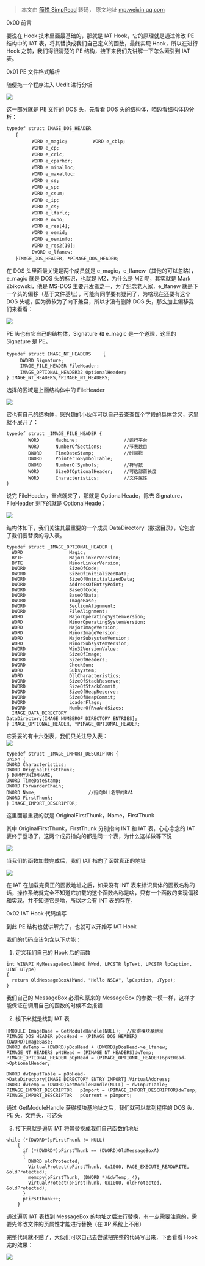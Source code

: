 > 本文由 [简悦 SimpRead](http://ksria.com/simpread/) 转码， 原文地址 [mp.weixin.qq.com](https://mp.weixin.qq.com/s/FlWmYGH2NgCdhpkIfVe4Kw)

0x00 前言

要说在 Hook 技术里面最基础的，那就是 IAT Hook，它的原理就是通过修改 PE 结构中的 IAT 表，将其替换成我们自己定义的函数，最终实现 Hook，所以在进行 Hook 之前，我们得很清楚的 PE 结构，接下来我们先讲解一下怎么索引到 IAT 表。

0x01 PE 文件格式解析  

随便拖一个程序进入 Uedit 进行分析  

![](https://mmbiz.qpic.cn/mmbiz_png/khmibjLuVibFBJibKMiaxqribTA72eoibBSDxibyjHfn3RRokLKmQib7qgS2gKbEYkEahLXafQbSnSuGzPWqNzUu9BmlZw/640?wx_fmt=png)

这一部分就是 PE 文件的 DOS 头，先看看 DOS 头的结构体，咱边看结构体边分析：  

```
typedef struct IMAGE_DOS_HEADER
　　{
　　      WORD e_magic;　　      WORD e_cblp;
　　      WORD e_cp;
　　      WORD e_crlc;
　　      WORD e_cparhdr;
　　      WORD e_minalloc;
　　      WORD e_maxalloc;
　　      WORD e_ss;
　　      WORD e_sp;
　　      WORD e_csum;
　　      WORD e_ip;
　　      WORD e_cs;
　　      WORD e_lfarlc;
　　      WORD e_ovno;
　　      WORD e_res[4];
　　      WORD e_oemid;
　　      WORD e_oeminfo;
　　      WORD e_res2[10];
　　      DWORD e_lfanew;            
　　}IMAGE_DOS_HEADER, *PIMAGE_DOS_HEADER;
```

在 DOS 头里面最关键是两个成员就是 e_magic，e_lfanew（其他的可以忽略），e_magic 就是 DOS 头的标识，也就是 MZ，为什么是 MZ 呢，其实就是 Mark Zbikowski，他是 MS-DOS 主要开发者之一，为了纪念老人家，e_lfanew 就是下一个头的偏移（基于文件基址），可能有同学要有疑问了，为啥现在还要有这个 DOS 头呢，因为微软为了向下兼容，所以才没有删除 DOS 头，那么加上偏移我们来看看：

![](https://mmbiz.qpic.cn/mmbiz_png/khmibjLuVibFBJibKMiaxqribTA72eoibBSDxib9O3kqAb1atge6pqZpvAazu67gjR6NlicAxM5YicZXCOXNZ5mt0AWtzUw/640?wx_fmt=png)

PE 头也有它自己的结构体，Signature 和 e_magic 是一个道理，这里的 Signature 是 PE。

```
typedef struct IMAGE_NT_HEADERS 　　{ 　　     
     DWORD Signature; 　　      
     IMAGE_FILE_HEADER FileHeader;
     IMAGE_OPTIONAL_HEADER32 OptionalHeader; 　　
} IMAGE_NT_HEADERS,*PIMAGE_NT_HEADERS;
```

选择的区域是上面结构体中的 FileHeader

![](https://mmbiz.qpic.cn/mmbiz_png/khmibjLuVibFBJibKMiaxqribTA72eoibBSDxibWwUDHia4YgYlSEC4n0OeOXUBAwTvkSksib9fdO7JflFTVEoANM1lMhxA/640?wx_fmt=png)

它也有自己的结构体，感兴趣的小伙伴可以自己去查查每个字段的具体含义，这里就不展开了：

```
typedef struct _IMAGE_FILE_HEADER {   
        WORD      Machine;                 //运行平台 
        WORD      NumberOfSections;        //节表数目    
        DWORD     TimeDateStamp;           //时间戳     
        DWORD     PointerToSymbolTable;    
        DWORD     NumberOfSymbols;         //符号数  
        WORD      SizeOfOptionalHeader;    //可选部首长度 
        WORD      Characteristics;         //文件属性 
}
```

说完 FileHeader，重点就来了，那就是 OptionalHeade，除去 Signature，FileHeader 剩下的就是 OptionalHeade：

![](https://mmbiz.qpic.cn/mmbiz_png/khmibjLuVibFBJibKMiaxqribTA72eoibBSDxib8lD8cjIPZ2dgDExUbpp8mKYbK2Ok0VNuicfWXHqorQr6Ow6OfSYznzg/640?wx_fmt=png)

结构体如下，我们关注其最重要的一个成员 DataDirectory（数据目录），它包含了我们要替换的导入表。

```
typedef struct _IMAGE_OPTIONAL_HEADER {
  WORD                 Magic;
  BYTE                 MajorLinkerVersion;
  BYTE                 MinorLinkerVersion;
  DWORD                SizeOfCode;
  DWORD                SizeOfInitializedData;
  DWORD                SizeOfUninitializedData;
  DWORD                AddressOfEntryPoint;
  DWORD                BaseOfCode;
  DWORD                BaseOfData;
  DWORD                ImageBase;
  DWORD                SectionAlignment;
  DWORD                FileAlignment;
  WORD                 MajorOperatingSystemVersion;
  WORD                 MinorOperatingSystemVersion;
  WORD                 MajorImageVersion;
  WORD                 MinorImageVersion;
  WORD                 MajorSubsystemVersion;
  WORD                 MinorSubsystemVersion;
  DWORD                Win32VersionValue;
  DWORD                SizeOfImage;
  DWORD                SizeOfHeaders;
  DWORD                CheckSum;
  WORD                 Subsystem;
  WORD                 DllCharacteristics;
  DWORD                SizeOfStackReserve;
  DWORD                SizeOfStackCommit;
  DWORD                SizeOfHeapReserve;
  DWORD                SizeOfHeapCommit;
  DWORD                LoaderFlags;
  DWORD                NumberOfRvaAndSizes;
  IMAGE_DATA_DIRECTORY DataDirectory[IMAGE_NUMBEROF_DIRECTORY_ENTRIES];
} IMAGE_OPTIONAL_HEADER, *PIMAGE_OPTIONAL_HEADER;
```

它妥妥的有十六张表，我们只关注导入表：  
![](https://mmbiz.qpic.cn/mmbiz_png/khmibjLuVibFBJibKMiaxqribTA72eoibBSDxibCADS44oqM2l5MjmsFzk2EN1ZIlje4C5aFkTmsdqrmfUibVq5icDYxdhQ/640?wx_fmt=png)  

```
typedef struct _IMAGE_IMPORT_DESCRIPTOR {
union {
DWORD Characteristics;
DWORD OriginalFirstThunk;    
} DUMMYUNIONNAME;
DWORD TimeDateStamp; 
DWORD ForwarderChain; 
DWORD Name;                   //指向DLL名字的RVA
DWORD FirstThunk;         
} IMAGE_IMPORT_DESCRIPTOR;
```

这里面最重要的就是 OriginalFirstThunk，Name，FirstThunk  

其中 OriginalFirstThunk，FirstThunk 分别指向 INT 和 IAT 表，心心念念的 IAT 表终于登场了，这两个成员指向的都是同一个表，为什么这样做等下说

![](https://mmbiz.qpic.cn/mmbiz_png/khmibjLuVibFBJibKMiaxqribTA72eoibBSDxibSTkAn5yaXg9QI8CDOMepIPo7YRAEktFA9UF9PTJpXBlXic14CI2KOeA/640?wx_fmt=png)

当我们的函数加载完成后，我们 IAT 指向了函数真正的地址

![](https://mmbiz.qpic.cn/mmbiz_png/khmibjLuVibFBJibKMiaxqribTA72eoibBSDxibKDv2xMTszVNnfLR4ALBBaJykw7FjanMic6PeoYyib0piaibwbEOXhl4tAg/640?wx_fmt=png)

在 IAT 在加载完真正的函数地址之后，如果没有 INT 表来标识具体的函数名称的话，操作系统就完全不知道它加载的这个函数名称是啥，只有一个函数的实现偏移和实现，并不知道它是啥，所以才会有 INT 表的存在。  

0x02 IAT Hook 代码编写  

到此 PE 结构也就讲解完了，也就可以开始写 IAT Hook  

我们的代码应该包含以下功能：

1. 定义我们自己的 Hook 后的函数

```
int WINAPI MyMessageBoxA(HWND hWnd, LPCSTR lpText, LPCSTR lpCaption, UINT uType)
{
  return OldMessageBoxA(hWnd, "Hello NSDA", lpCaption, uType);
}
```

我们自己的 MessageBox 必须和原来的 MessageBox 的参数一模一样，这样才能保证在调用自己的函数的时候不会报错  

2. 接下来就是找到 IAT 表

```
HMODULE ImageBase = GetModuleHandle(NULL);  //获得模块基地址                            
PIMAGE_DOS_HEADER pDosHead = (PIMAGE_DOS_HEADER)(DWORD)ImageBase;                  
DWORD dwTemp = (DWORD)pDosHead + (DWORD)pDosHead->e_lfanew;
PIMAGE_NT_HEADERS pNtHead = (PIMAGE_NT_HEADERS)dwTemp;                                                           
PIMAGE_OPTIONAL_HEADER pOpHead = (PIMAGE_OPTIONAL_HEADER)&pNtHead->OptionalHeader;

DWORD dwInputTable = pOpHead->DataDirectory[IMAGE_DIRECTORY_ENTRY_IMPORT].VirtualAddress;  
DWORD dwTemp = (DWORD)GetModuleHandle(NULL) + dwInputTable;
PIMAGE_IMPORT_DESCRIPTOR   pImport = (PIMAGE_IMPORT_DESCRIPTOR)dwTemp;
PIMAGE_IMPORT_DESCRIPTOR   pCurrent = pImport;
```

通过 GetModuleHandle 获得模块基地址之后，我们就可以拿到程序的 DOS 头，PE 头，文件头，可选头

3. 接下来就是遍历 IAT 将其替换成我们自己函数的地址

```
while (*(DWORD*)pFirstThunk != NULL)                        
    {
      if (*(DWORD*)pFirstThunk == (DWORD)OldMessageBoxA)       
      {
        DWORD oldProtected;
        VirtualProtect(pFirstThunk, 0x1000, PAGE_EXECUTE_READWRITE, &oldProtected);  
        memcpy(pFirstThunk, (DWORD *)&dwTemp, 4);                                    
        VirtualProtect(pFirstThunk, 0x1000, oldProtected, &oldProtected);            
      }
      pFirstThunk++;
    }
```

通过遍历 IAT 表找到 MessageBox 的地址之后进行替换，有一点需要注意的，需要先修改文件的页属性才能进行替换（在 XP 系统上不用）

完整代码就不贴了，大伙们可以自己去尝试把完整的代码写出来，下面看看 Hook 完的效果：

![](https://mmbiz.qpic.cn/mmbiz_png/khmibjLuVibFBJibKMiaxqribTA72eoibBSDxib4qoHXkVtV6xJ0lam6ty59yQ4lmuNjulcico6oKbUQhYFQeAChFz7HsA/640?wx_fmt=png)